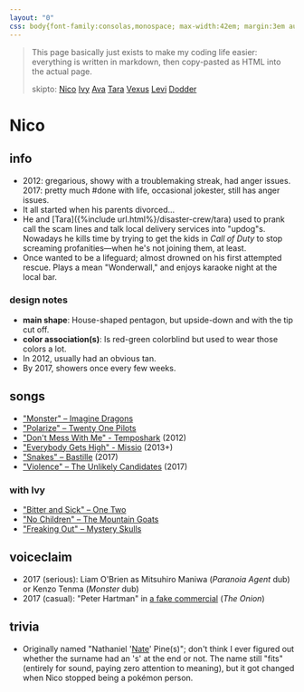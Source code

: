 ```yaml
---
layout: "0"
css: body{font-family:consolas,monospace; max-width:42em; margin:3em auto; font-size:.85em; line-height:135%; padding:1em;} p{margin:1em 0;} h1,h2,h3{margin-top:1em;} blockquote{margin-left:1em;} a{color:blue; text-decoration:underline;} h1{font-size:2em;} h2{font-size:1.25em;}
---
```

> This page basically just exists to make my coding life easier: everything is written in markdown, then copy-pasted as HTML into the actual page.
>
> skipto: [Nico](#nico) [Ivy](#ivy) [Ava](#ava) [Tara](#tara) [Vexus](#vexus) [Levi](#levi) [Dodder](#dodder)

# Nico

## info
- 2012: gregarious, showy with a troublemaking streak, had anger issues.<br/>2017: pretty much #done with life, occasional jokester, still has anger issues.
- It all started when his parents divorced...
- He and [Tara]({%include url.html%}/disaster-crew/tara) used to prank call the scam lines and talk local delivery services into "updog"s. Nowadays he kills time by trying to get the kids in <i>Call of Duty</i> to stop screaming profanities—when he's not joining them, at least.
- Once wanted to be a lifeguard; almost drowned on his first attempted rescue. Plays a mean "Wonderwall," and enjoys karaoke night at the local bar.

### design notes
- <b>main shape</b>: House-shaped pentagon, but upside-down and with the tip cut off.
- <b>color association(s)</b>: Is red-green colorblind but used to wear those colors a lot.
- In 2012, usually had an obvious tan.
- By 2017, showers once every few weeks.

## songs
- ["Monster" – Imagine Dragons](https://www.youtube.com/watch?v=hhSA9H9Iaqw)
- ["Polarize" – Twenty One Pilots](https://www.youtube.com/watch?v=MiPBQJq49xk)
- ["Don't Mess With Me" - Temposhark](https://www.youtube.com/watch?v=uZOP_rP7aNg) (2012)
- ["Everybody Gets High" - Missio](https://www.youtube.com/watch?v=AHukwv_VX9A) (2013+)
- ["Snakes" – Bastille](https://www.youtube.com/watch?v=HfmQ7Be9D_k) (2017)
- ["Violence" – The Unlikely Candidates](https://www.youtube.com/watch?v=Ax3zbFs8qMU) (2017)

### with Ivy
- ["Bitter and Sick" – One Two](https://www.youtube.com/watch?v=4NNjm_O_gJk)
- ["No Children" – The Mountain Goats](https://www.youtube.com/watch?v=fqGKZ3fzN1M)
- ["Freaking Out" – Mystery Skulls](https://www.youtube.com/watch?v=h6hcmWtkkHQ)

## voiceclaim
- 2017 (serious): Liam O'Brien as Mitsuhiro Maniwa (<i>Paranoia Agent</i> dub) or Kenzo Tenma (<i>Monster</i> dub)
- 2017 (casual): "Peter Hartman" in [a fake commercial](https://www.youtube.com/watch?v=qr0P587Skoo) (<i>The Onion</i>)

## trivia
- Originally named "Nathaniel '[Nate](https://bulbapedia.bulbagarden.net/wiki/Nate)' Pine(s)"; don't think I ever figured out whether the surname had an 's' at the end or not. The name still "fits" (entirely for sound, paying zero attention to meaning), but it got changed when Nico stopped being a pokémon person.